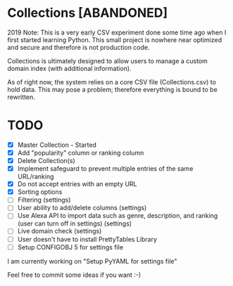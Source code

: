 # Collections [ABANDONED]
2019 Note: This is a very early CSV experiment done some time ago when I first started learning Python. This small project is nowhere near optimized and secure and therefore is not production code.

Collections is ultimately designed to allow users to manage a custom domain index (with additional information).

As of right now, the system relies on a core CSV file (Collections.csv) to hold data. This may pose a problem; therefore everything is bound to be rewritten.

# TODO

- [x] Master Collection - Started
- [x] Add "popularity" column or ranking column
- [x] Delete Collection(s)
- [x] Implement safeguard to prevent multiple entries of the same URL/ranking
- [x] Do not accept entries with an empty URL
- [x] Sorting options
- [ ] Filtering (settings) 
- [ ] User ability to add/delete columns (settings)
- [ ] Use Alexa API to import data such as genre, description, and ranking (user can turn off in settings) (settings)
- [ ] Live domain check (settings)
- [ ] User doesn't have to install PrettyTables Library
- [ ] Setup CONFIGOBJ 5 for settings file

I am currently working on "Setup PyYAML for settings file"


Feel free to commit some ideas if you want :-)
